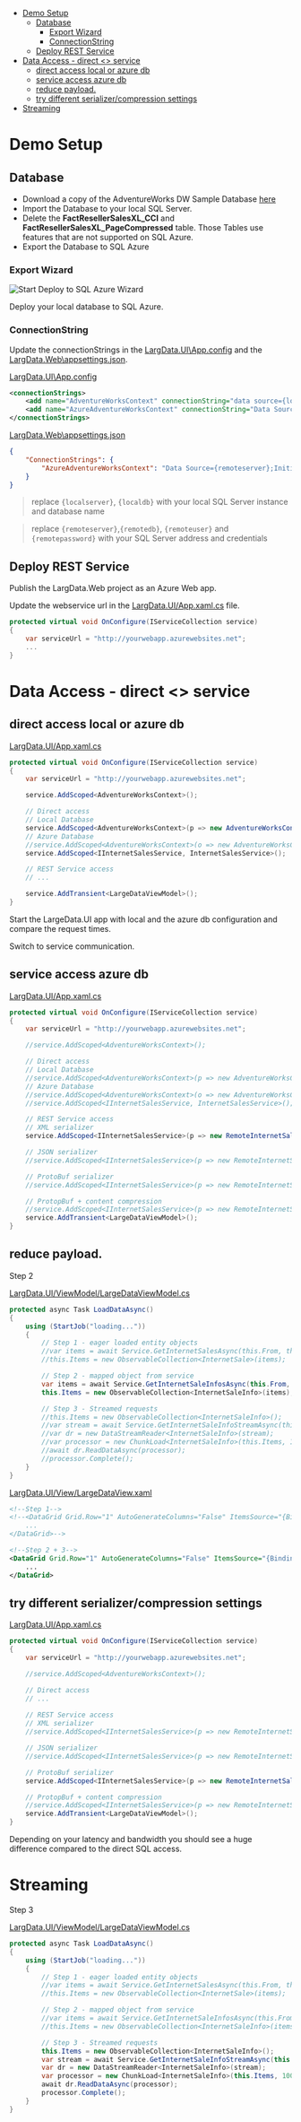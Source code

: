 <!-- TOC -->

- [Demo Setup](#demo-setup)
    - [Database](#database)
        - [Export Wizard](#export-wizard)
        - [ConnectionString](#connectionstring)
    - [Deploy REST Service](#deploy-rest-service)
- [Data Access - direct <> service](#data-access---direct--service)
    - [direct access local or azure db](#direct-access-local-or-azure-db)
    - [service access azure db](#service-access-azure-db)
    - [reduce payload.](#reduce-payload)
    - [try different serializer/compression settings](#try-different-serializercompression-settings)
- [Streaming](#streaming)

<!-- /TOC -->

# Demo Setup

## Database

* Download a copy of the AdventureWorks DW Sample Database [here](https://www.microsoft.com/en-us/download/details.aspx?id=49502)
* Import the Database to your local SQL Server.
* Delete the **FactResellerSalesXL_CCI** and **FactResellerSalesXL_PageCompressed** table. Those Tables use features that are not supported on SQL Azure.
* Export the Database to SQL Azure

### Export Wizard

![Start Deploy to SQL Azure Wizard](Assets/ManagementStudioDeploy.jpg)

Deploy your local database to SQL Azure.

### ConnectionString
Update the connectionStrings in the [LargData.UI\App.config](LargData.UI/App.config) and the [LargData.Web\appsettings.json](LargData.Web/appsettings.json).

[LargData.UI\App.config](LargData.UI/App.config)
```xml
<connectionStrings>
    <add name="AdventureWorksContext" connectionString="data source={localserver};initial catalog={localdb};integrated security=True;MultipleActiveResultSets=True;App=EntityFramework" providerName="System.Data.SqlClient" />
    <add name="AzureAdventureWorksContext" connectionString="Data Source={remoteserver};Initial Catalog={remotedb};Persist Security Info=False;User ID={remoteuser};Password={remotepassword};Pooling=False;MultipleActiveResultSets=False;Connect Timeout=60;Encrypt=False;TrustServerCertificate=True;" providerName="System.Data.SqlClient" />
</connectionStrings>
```
 [LargData.Web\appsettings.json](LargData.Web/appsettings.json)
```json
{
    "ConnectionStrings": {
        "AzureAdventureWorksContext": "Data Source={remoteserver};Initial Catalog={remotedb};Persist Security Info=False;User ID={remoteuser};Password={remotepassword};Pooling=False;MultipleActiveResultSets=False;Connect Timeout=60;Encrypt=False;TrustServerCertificate=True;"
    }
}
```
> replace `{localserver}`, `{localdb}` with your local SQL Server instance and database name

> replace `{remoteserver}`,`{remotedb}`, `{remoteuser}` and `{remotepassword}` with your SQL Server address and credentials

## Deploy REST Service
Publish the LargData.Web project as an Azure Web app.

Update the webservice url in the [LargData.UI/App.xaml.cs](LargData.UI/App.xaml.cs) file.
```csharp
protected virtual void OnConfigure(IServiceCollection service)
{
    var serviceUrl = "http://yourwebapp.azurewebsites.net";
    ...
}
```
# Data Access - direct <> service
## direct access local or azure db
[LargData.UI/App.xaml.cs](LargData.UI/App.xaml.cs)
```csharp
protected virtual void OnConfigure(IServiceCollection service)
{
    var serviceUrl = "http://yourwebapp.azurewebsites.net";

    service.AddScoped<AdventureWorksContext>();

    // Direct access
    // Local Database
    service.AddScoped<AdventureWorksContext>(p => new AdventureWorksContext("name=AdventureWorksContext"));
    // Azure Database
    //service.AddScoped<AdventureWorksContext>(o => new AdventureWorksContext("name=AzureAdventureWorksContext"));
    service.AddScoped<IInternetSalesService, InternetSalesService>();

    // REST Service access
    // ...

    service.AddTransient<LargeDataViewModel>();
}
```
Start the LargeData.UI app with local and the azure db configuration and compare the request times.

Switch to service communication.

## service access azure db
[LargData.UI/App.xaml.cs](LargData.UI/App.xaml.cs)
```csharp
protected virtual void OnConfigure(IServiceCollection service)
{
    var serviceUrl = "http://yourwebapp.azurewebsites.net";

    //service.AddScoped<AdventureWorksContext>();

    // Direct access
    // Local Database
    //service.AddScoped<AdventureWorksContext>(p => new AdventureWorksContext("name=AdventureWorksContext"));
    // Azure Database
    //service.AddScoped<AdventureWorksContext>(o => new AdventureWorksContext("name=AzureAdventureWorksContext"));
    //service.AddScoped<IInternetSalesService, InternetSalesService>();

    // REST Service access
    // XML serializer
    service.AddScoped<IInternetSalesService>(p => new RemoteInternetSalesService(serviceUrl, SerializationStrategy.Xml, false));

    // JSON serializer
    //service.AddScoped<IInternetSalesService>(p => new RemoteInternetSalesService(serviceUrl, SerializationStrategy.Json, false));

    // ProtoBuf serializer
    //service.AddScoped<IInternetSalesService>(p => new RemoteInternetSalesService(serviceUrl, SerializationStrategy.ProtoBuf, false));

    // ProtopBuf + content compression
    //service.AddScoped<IInternetSalesService>(p => new RemoteInternetSalesService(serviceUrl, SerializationStrategy.ProtoBuf, true));
    service.AddTransient<LargeDataViewModel>();
}
```

## reduce payload.
Step 2

[LargData.UI/ViewModel/LargeDataViewModel.cs](LargData.UI/ViewModel/LargeDataViewModel.cs)
```csharp
protected async Task LoadDataAsync()
{
    using (StartJob("loading..."))
    {
        // Step 1 - eager loaded entity objects
        //var items = await Service.GetInternetSalesAsync(this.From, this.Until);
        //this.Items = new ObservableCollection<InternetSale>(items);

        // Step 2 - mapped object from service
        var items = await Service.GetInternetSaleInfosAsync(this.From, this.Until);
        this.Items = new ObservableCollection<InternetSaleInfo>(items);

        // Step 3 - Streamed requests
        //this.Items = new ObservableCollection<InternetSaleInfo>();
        //var stream = await Service.GetInternetSaleInfoStreamAsync(this.From, this.Until);
        //var dr = new DataStreamReader<InternetSaleInfo>(stream);
        //var processor = new ChunkLoad<InternetSaleInfo>(this.Items, 1000);
        //await dr.ReadDataAsync(processor);
        //processor.Complete();
    }
}
```

[LargData.UI/View/LargeDataView.xaml](LargData.UI/View/LargeDataView.xaml)
```xml
<!--Step 1-->
<!--<DataGrid Grid.Row="1" AutoGenerateColumns="False" ItemsSource="{Binding Path=Items}" Name="grid">
    ...
</DataGrid>-->

<!--Step 2 + 3-->
<DataGrid Grid.Row="1" AutoGenerateColumns="False" ItemsSource="{Binding Path=Items}" Name="grid">
    ...
</DataGrid>
```

## try different serializer/compression settings

[LargData.UI/App.xaml.cs](LargData.UI/App.xaml.cs)
```csharp
protected virtual void OnConfigure(IServiceCollection service)
{
    var serviceUrl = "http://yourwebapp.azurewebsites.net";

    //service.AddScoped<AdventureWorksContext>();

    // Direct access
    // ...
    
    // REST Service access
    // XML serializer
    //service.AddScoped<IInternetSalesService>(p => new RemoteInternetSalesService//(serviceUrl, SerializationStrategy.Xml, false));

    // JSON serializer
    //service.AddScoped<IInternetSalesService>(p => new RemoteInternetSalesService(serviceUrl, SerializationStrategy.Json, false));

    // ProtoBuf serializer
    service.AddScoped<IInternetSalesService>(p => new RemoteInternetSalesService(serviceUrl, SerializationStrategy.ProtoBuf, false));

    // ProtopBuf + content compression
    //service.AddScoped<IInternetSalesService>(p => new RemoteInternetSalesService(serviceUrl, SerializationStrategy.ProtoBuf, true));
    service.AddTransient<LargeDataViewModel>();
}
```
Depending on your latency and bandwidth you should see a huge difference compared to the direct SQL access.

# Streaming
Step 3

[LargData.UI/ViewModel/LargeDataViewModel.cs](LargData.UI/ViewModel/LargeDataViewModel.cs)
```csharp
protected async Task LoadDataAsync()
{
    using (StartJob("loading..."))
    {
        // Step 1 - eager loaded entity objects
        //var items = await Service.GetInternetSalesAsync(this.From, this.Until);
        //this.Items = new ObservableCollection<InternetSale>(items);

        // Step 2 - mapped object from service
        //var items = await Service.GetInternetSaleInfosAsync(this.From, this.Until);
        //this.Items = new ObservableCollection<InternetSaleInfo>(items);

        // Step 3 - Streamed requests
        this.Items = new ObservableCollection<InternetSaleInfo>();
        var stream = await Service.GetInternetSaleInfoStreamAsync(this.From, this.Until);
        var dr = new DataStreamReader<InternetSaleInfo>(stream);
        var processor = new ChunkLoad<InternetSaleInfo>(this.Items, 1000);
        await dr.ReadDataAsync(processor);
        processor.Complete();
    }
}
```